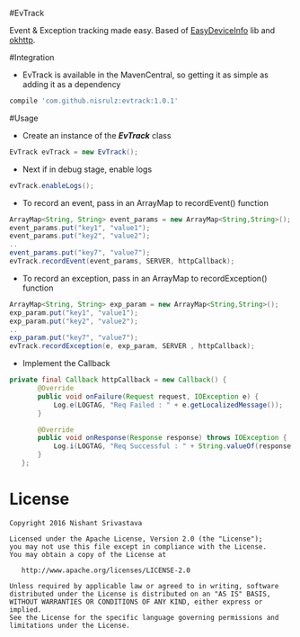 #EvTrack

Event & Exception tracking made easy.
Based of [EasyDeviceInfo](https://github.com/nisrulz/mavenrepo/tree/master/releases/com/github/nisrulz/easydeviceinfo) lib and [okhttp](https://github.com/square/okhttp).

#Integration
- EvTrack is available in the MavenCentral, so getting it as simple as adding it as a dependency
```gradle
compile 'com.github.nisrulz:evtrack:1.0.1'
```

#Usage
+ Create an instance of the ***EvTrack*** class
```java
EvTrack evTrack = new EvTrack();
```

+ Next if in debug stage, enable logs
```java
evTrack.enableLogs();
```

+ To record an event, pass in an ArrayMap to recordEvent() function
```java
ArrayMap<String, String> event_params = new ArrayMap<String,String>();
event_params.put("key1", "value1");
event_params.put("key2", "value2");
..
event_params.put("key7", "value7");
evTrack.recordEvent(event_params, SERVER, httpCallback);
```

+ To record an exception, pass in an ArrayMap to recordException() function
```java
ArrayMap<String, String> exp_param = new ArrayMap<String,String>();
exp_param.put("key1", "value1");
exp_param.put("key2", "value2");
..
exp_param.put("key7", "value7");
evTrack.recordException(e, exp_param, SERVER , httpCallback);
```
+ Implement the Callback
```java
private final Callback httpCallback = new Callback() {
       @Override
       public void onFailure(Request request, IOException e) {
           Log.e(LOGTAG, "Req Failed : " + e.getLocalizedMessage());
       }

       @Override
       public void onResponse(Response response) throws IOException {
           Log.i(LOGTAG, "Req Successful : " + String.valueOf(response.code()));
       }
   };
```


License
=======

    Copyright 2016 Nishant Srivastava

    Licensed under the Apache License, Version 2.0 (the "License");
    you may not use this file except in compliance with the License.
    You may obtain a copy of the License at

       http://www.apache.org/licenses/LICENSE-2.0

    Unless required by applicable law or agreed to in writing, software
    distributed under the License is distributed on an "AS IS" BASIS,
    WITHOUT WARRANTIES OR CONDITIONS OF ANY KIND, either express or implied.
    See the License for the specific language governing permissions and
    limitations under the License.

